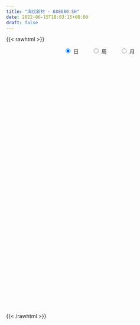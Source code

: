 ```yaml
---
title: "海优新材 - 688680.SH"
date: 2022-06-15T18:03:15+08:00
draft: false
---
```

{{< rawhtml >}}
    <div style="text-align: center">
        <label style="padding: 1rem;"><input style="margin-right: .5rem" type="radio" name="period" value="D" checked onclick="period_change(this)">日</label>
        <label style="padding: 1rem;"><input style="margin-right: .5rem" type="radio" name="period" value="W" onclick="period_change(this)">周</label>
        <label style="padding: 1rem;"><input style="margin-right: .5rem" type="radio" name="period" value="M" onclick="period_change(this)">月</label>
    </div>
    <div id="chart" style="height: 700px;"></div> 
    <script type="text/javascript">
        const D_v = [146606.03,93801.18,49589.32,24696.33,30661.12,35751.32,25901.6,17312.19,17042.92,27038.4,19169.17,13038.13,12503.42,9211.64,12069.56,9742.08,8397.81,12974.48,7505.92,7228.85,8927.47,11647.39,8783.17,15955.24,13546.66,5839.39,8414.28,6834.03,5604.08,8293.15,8268.71,11373.25,15585.35,11502.29,7749.0,7246.37,6883.64,6851.84,3461.35,9724.27,5678.49,8199.85,12930.56,4601.13,6880.06,5696.88,7111.72,6921.81,4906.5,4929.4,4366.84,3542.8,2617.18,2079.39,3841.26,5472.62,10822.19,7767.84,3123.18,7855.66,14561.68,6987.12,18286.14,10503.78,12306.95,5295.67,13316.22,5241.7,11631.45,8452.64,6838.29,5672.92,11122.81,9906.02,8894.01,8435.19,7250.38,8669.47,13958.28,5627.1,5686.87,11843.94,13108.67,12071.07,16577.77,12886.7,7647.66,11309.5,8792.05,6757.22,17342.02,14509.45,14805.64,13807.38,8249.33,11323.07,10727.32,8569.28,11022.48,13981.59,10054.84,9921.31,20583.49,14807.33,11605.89,6769.57,8570.5,16894.26,19717.16,15058.13,8592.33,11198.13,10499.56,10533.44,14109.01,8765.22,8794.51,13875.12,24138.86,19858.38,17186.05,12590.56,13705.38,9564.76,15942.87,19754.03,20429.76,28160.96,23807.14,17639.59,14445.72,16175.58,10367.81,13993.89,27394.13,16122.84,16085.09,12609.55,19129.25,10275.85,27273.49,14982.74,14028.22,22829.68,26264.59,21234.46,20013.05,15811.63,17566.14,15401.37,13957.57,20404.16,21912.31,17088.92,10557.9,12205.43,9564.05,9918.58,10326.37,16815.71,19415.91,12286.68,26230.27,16057.51,14478.18,7373.41,6625.45,7877.2,6050.76,7408.13,10767.62,16809.12,13434.88,10292.5,13049.37,8945.05,10912.67,8481.84,10947.28,13086.76,7502.08,11401.34,20142.66,15406.79,13607.98,12879.85,9140.84,8139.92,7849.88,9112.31,7734.69,6340.68,8448.31,8457.03,9156.26,5835.48,5299.38,6409.96,14584.59,16308.33,15737.57,16479.56,5026.74,7939.19,7024.64,5965.12,12698.38,9958.27,10738.54,10751.8,11010.9,10625.13,19607.07,17325.47,13351.6,5735.19,5271.67,4288.52,9265.53,10695.22,8714.4,5281.02,7559.31,5111.36,5000.63,6571.89,10575.85,9530.08,11135.27,6995.97,9672.36,9308.29,11313.65,14008.56,5180.96,9782.74,6186.5,10459.63,10633.84,7529.25,7130.43,5533.16,10962.24,31092.04,11218.75,13891.5,10001.06,9257.81,8395.87,8613.4,11238.0,12498.88,16130.15,10040.62,14433.11,11392.73,13656.02,12252.15,12713.89,16823.88,13649.14,13420.87,13944.41,15362.71,18340.02,23203.63,15464.87,16046.93,11004.3,13928.19,26150.38,18132.07,16509.33,12256.31,14892.63,15408.98,15659.98,17689.55,13105.52,12684.2,7070.6,9107.95,8634.94,11342.34,9208.63,9662.23,11562.89,8801.95,18857.1,13397.06,8093.33,8223.15,11722.83,10752.11,5636.52,11748.72,9844.24,7585.84,6997.38,9957.83,5668.83,8512.41,10821.13,10423.02,11462.93,8311.64,14433.25,9480.66,9044.82,14923.61,18650.77,13451.02,8476.32,11227.18,11131.11,14322.16,18915.45,12425.06,11886.91,7103.46,8640.44,11086.32,5198.08,6215.83,8250.72,12567.65,9477.44,16972.23,17653.29,17056.28,13344.19,19094.44,19148.09,20652.06,16213.93]
const D_histogram = [0.0,-0.7983589744,-1.2991181825,-2.1655149617,-3.6064022051,-4.9088007166,-5.1323425493,-5.2370025785,-5.2305818572,-5.8902577476,-5.9008937861,-5.3126660481,-4.1540201525,-3.0949978288,-3.0984005714,-3.0176328972,-2.6817157277,-1.5196293684,-0.7133990312,-0.4248446025,0.318335964,0.9187716847,1.6393131014,2.6616603317,2.4420724101,2.2017808601,1.612113645,1.0227926965,0.8311169044,0.9727740908,1.1873559035,0.5415195613,-0.4846296612,-1.140955477,-1.5629385325,-1.580698664,-1.2333522753,-1.0707838274,-0.8839697368,-0.777167504,-0.3331403018,0.2091145498,1.0763189797,1.5281139809,1.95976769,2.2853321493,2.5214883844,2.7811196202,2.9283018238,2.4896447651,1.7247282657,1.1769445415,0.9412601773,0.7607936006,0.7445545549,1.0780169667,1.5641409133,1.9503376357,2.091581996,2.520228973,3.1971645203,3.4515192691,3.9207768144,4.307400898,4.4162267894,4.1169074384,3.6025396451,3.1355099669,2.0115780762,1.9118986003,1.2782707333,1.0097240347,1.3640472423,1.7718308333,2.0441175627,2.0121573423,2.3201059913,2.3333811685,1.7392172231,1.2509924112,0.8148962374,0.8249554853,1.197126238,1.1026613447,0.4992624993,0.0221817716,-0.3724644095,-1.5248112701,-2.3657710031,-2.7291482747,-1.6919511818,-0.1752227652,1.3855434478,1.4957962196,1.8389770683,2.4329683661,3.2451205875,3.7681551619,3.6119297857,3.0024731103,2.9974983109,3.0451034272,5.4762058785,6.953667771,6.77901241,6.1803019293,5.4313803516,3.3541528234,4.3319177601,4.7446739596,4.4472866393,3.9042540855,1.8279407464,-0.1091701994,-0.8042449511,-2.3316139078,-4.0533983777,-5.6501226196,-5.567060325,-5.0322648678,-3.8154441364,-3.5268387492,-4.4174249399,-5.2168812767,-3.6060696094,-1.3284975946,-1.2382681741,-4.6122352707,-5.5296794357,-4.8467254207,-4.2575644939,-2.9825602306,-2.6651300305,-3.5883348891,-4.8247764303,-5.9117869876,-6.9259393104,-7.771231332,-7.6356241383,-6.8436432855,-6.4192274701,-5.2244930713,-3.2390049122,0.5213209936,4.0930008902,7.7455484996,11.4253655734,12.17704121,10.6695157615,10.9679464866,8.3550292791,5.4098987041,4.7975075672,4.2280357103,2.8907293666,2.9672414451,1.8195325478,0.8826886161,0.6988306387,-0.6789622898,-3.4811743907,-5.4367613513,-8.2701211323,-9.0943871915,-9.2406514727,-8.8981289303,-9.0574035686,-8.0171648267,-6.9837685845,-6.7166083134,-6.6807938429,-4.5391857181,-1.7858956472,-0.1481548432,0.7367747197,1.3187681094,2.1240958269,3.0025638448,2.7329207615,4.1287781166,4.4182631031,5.5417336869,6.0181033754,8.8224335141,9.0763068941,7.6829301243,6.0669458202,4.7441663508,2.8697996245,1.9890605664,1.2647558024,0.7852685532,0.9573773263,1.5592365882,0.8930830521,-1.0550649483,-1.4647651053,-0.8783603605,1.9373774879,3.0442771721,2.0789410386,0.2626851106,-1.449210116,-2.350434133,-3.1172463685,-3.6395522388,-3.1515975104,-4.0188785577,-4.2265664328,-3.8056696699,-3.5000416943,-3.4763699996,-5.0439599715,-3.7570278442,-2.302093059,-1.7069660825,-1.9460911897,-1.964893458,-2.59063333,-3.3359975682,-3.8990651126,-4.4549732055,-3.77626088,-3.7802004236,-3.811350119,-3.0400268767,-1.1687158278,0.3667894285,2.3635368426,3.0064218431,1.3255576913,-0.2978174557,-2.2505716974,-4.0450930771,-5.5439720138,-5.3770279092,-5.750257822,-4.692908382,-2.8231983876,-1.444020539,-0.9824800923,-1.0401948837,-1.399465357,-0.4834426706,-0.0754073581,-0.0223029461,-0.4624295225,-0.4957941185,-0.2502693139,-0.7548350302,-0.463309685,-0.8063979725,-1.7839735999,-1.9130838266,-0.7321755821,0.1744679684,1.6347524067,2.3023985537,2.8663095667,3.6832953951,4.5553504082,5.1824627662,5.2150559741,5.7657176354,5.6788360234,6.035293536,5.0927982119,5.0319269657,4.1273286155,3.53218549,2.3723843433,2.062137809,1.4886458066,-0.1638452464,-1.7125724235,-1.678465724,-2.1314397591,-2.3320544995,-1.8717347679,-2.0642666358,-2.0596057749,-2.0053941303,-2.405963131,-2.3509780059,-2.1445542377,-1.2811676559,-1.1051701339,-1.2977988554,-1.912636027,-2.3738855811,-2.7060884797,-3.1718649727,-3.3859446318,-3.8751549894,-3.9471207858,-3.4263467797,-2.3091237927,-1.2989402021,-0.8972377885,-1.0605820789,-1.0527362675,-1.8915923123,-2.1917765146,-1.2018620962,0.0095245756,1.0402923338,2.5625970675,3.0782170429,3.9645816679,4.7668068298,6.3568238142,6.7211668082,6.7697915048,5.9956453949,5.7786907228,6.1823147679,6.9530578543,6.7693566959,5.7314643182,4.3086545049,3.1311864042,2.5443497584,1.816604949,1.1915422609,0.6302573115,0.3060508229,0.4543395483,1.2741523846,1.5334165778,1.1032508681,0.282697323,-0.1670906849,-1.1346388351,-1.7505420686,-2.6413657157]
const D_fast = [0.0,-0.9979487179,-1.8234874717,-3.2312629913,-5.573750786,-8.1033494766,-9.6099769467,-11.0238876205,-12.3251123635,-14.4573526908,-15.9432121758,-16.6831509498,-16.5630100924,-16.2777372259,-17.0557401113,-17.7293806614,-18.0638924238,-17.2817134066,-16.6538328273,-16.4714895491,-15.6487249916,-14.8185963498,-13.6882266578,-12.0004643445,-11.6095341636,-11.2993804986,-11.4860193024,-11.8196420768,-11.8035386428,-11.4186879337,-10.9072671452,-11.417723597,-12.5650302348,-13.5065949198,-14.3193126084,-14.732247406,-14.693239086,-14.7983665951,-14.8325449387,-14.9200345818,-14.5592924551,-13.9647589661,-12.8284747913,-11.9946512949,-11.0730556633,-10.1761581666,-9.3096298353,-8.3547186945,-7.475461035,-7.2917069025,-7.6254413353,-7.8789889242,-7.879358244,-7.8696264206,-7.6997268276,-7.0967601741,-6.2196009992,-5.3458198678,-4.6816800086,-3.6229757883,-2.146749111,-1.0295145449,0.419937204,1.8834115121,3.0962941009,3.8262016095,4.2124687275,4.529316541,3.9082791694,4.2865743435,3.9725141598,3.9563984699,4.6517334881,5.5024747874,6.2857909075,6.7568700226,7.6448451695,8.2414656388,8.0821059992,7.9066292901,7.6742571757,7.8905552949,8.5620076071,8.74320805,8.2646248294,7.7930895446,7.3053272611,5.771777583,4.3393750992,3.293710759,3.9079200564,5.3808427816,7.2879948566,7.7721966834,8.5751217991,9.7773551884,11.4007875567,12.8658609216,13.6126179919,13.753779594,14.4981793724,15.3070603455,19.1072142664,22.3230931016,23.8431908432,24.7895558448,25.3984793549,24.1597900326,26.2205344093,27.8194590987,28.6338934382,29.0669244058,27.4475962533,25.4831927577,24.5870567681,22.4767843345,19.7416502702,16.7323953734,15.4236925868,14.700421827,14.9633815244,14.3702772243,12.3753347986,10.2716581426,10.9809524076,12.9264000237,12.7070624007,8.1800364864,5.8801724625,5.3514451223,4.8762149256,5.4055791313,5.0567268237,3.2364382428,0.7938025941,-1.7711547101,-4.5167918606,-7.3048917151,-9.0781905559,-9.9971205246,-11.1775115767,-11.2889004457,-10.1131635147,-6.2225073605,-1.6275772413,3.961357493,10.4975159601,14.2934518992,15.453305391,18.4937227378,17.96956285,16.3769069511,16.963892706,17.4514297766,16.8368057747,17.6551282145,16.962302454,16.2461306764,16.2369803586,14.6894468577,11.0169411591,7.7021638607,2.8012737966,-0.2965890604,-2.7530162098,-4.6350259,-7.0586514304,-8.0227038953,-8.7352497991,-10.1472416064,-11.7816255967,-10.7748139013,-8.4679977423,-6.8672956491,-5.7981724063,-4.8864869892,-3.550135315,-1.9210263359,-1.5074392287,0.9206126555,2.3146634178,4.8235674233,6.8044629556,11.8144014729,14.3373515764,14.8647073376,14.7654594885,14.6287216069,13.4718047868,13.0883308703,12.6802150568,12.3970449459,12.8084980506,13.8001664596,13.3572836865,11.145369449,10.3694780157,10.7362926703,14.0363748907,15.904343868,15.4587429942,13.7081583438,11.6339605881,10.1451280379,8.5990042103,7.1668102803,6.8668656311,4.9948649443,3.730535461,3.2000148065,2.6306323585,1.7852115533,-1.0433684114,-0.6956932453,0.1837182752,0.3521037311,-0.3735441736,-0.8835698063,-2.1569680108,-3.736331641,-5.2741654637,-6.9438168579,-7.2091697524,-8.1581594019,-9.142146627,-9.1308301039,-7.551698012,-5.9244953985,-3.3368637737,-1.9423733124,-3.2918480415,-4.9896775524,-7.5050747184,-10.3108693674,-13.1957413076,-14.3730541803,-16.1838485486,-16.2997262041,-15.1358158065,-14.1176430927,-13.9017226691,-14.2194861815,-14.9286229939,-14.1334609753,-13.7442775022,-13.6967488267,-14.2524827838,-14.4097959094,-14.2268384333,-14.9201129072,-14.7444149832,-15.2891027638,-16.7126717911,-17.3200529745,-16.3221886256,-15.3719280829,-13.5029555429,-12.2597097575,-10.9792213529,-9.2414116757,-7.2305190606,-5.307791011,-3.9714338096,-1.9793427395,-0.6465153456,1.218765551,1.5494697799,2.7465802751,2.8738140788,3.1617173258,2.5950122649,2.8003001829,2.5989696321,0.9055172675,-1.0713530155,-1.456862747,-2.4426967219,-3.2263250871,-3.2339390475,-3.9425375743,-4.4527781572,-4.8999150451,-5.9019748286,-6.434734205,-6.7644489962,-6.2213543284,-6.3216493399,-6.8387277752,-7.9317239536,-8.986444903,-9.9951699214,-11.2539126576,-12.3144784747,-13.7724775796,-14.8312235725,-15.1670362613,-14.6270942225,-13.9416456824,-13.7642527159,-14.192742526,-14.4480807815,-15.7598349043,-16.6079632353,-15.918514341,-14.7047465252,-13.4139056836,-11.250951683,-9.9657774469,-8.088267405,-6.0943405356,-2.9151175976,-0.8704829015,0.8705896712,1.59535491,2.8230729186,4.7722756557,7.2812832057,8.7899212212,9.1848949231,8.839248736,8.4445772364,8.4938280302,8.2202344581,7.8930573351,7.4893367136,7.2416429307,7.5035165433,8.6418674757,9.2844858133,9.1301328207,8.3802536063,7.8886929271,6.6374850682,5.5839463176,4.0327812416]
const D_slow = [0.0,-0.1995897436,-0.5243692892,-1.0657480296,-1.9673485809,-3.19454876,-4.4776343974,-5.786885042,-7.0945305063,-8.5670949432,-10.0423183897,-11.3704849017,-12.4089899399,-13.1827393971,-13.9573395399,-14.7117477642,-15.3821766961,-15.7620840382,-15.940433796,-16.0466449466,-15.9670609556,-15.7373680345,-15.3275397591,-14.6621246762,-14.0516065737,-13.5011613587,-13.0981329474,-12.8424347733,-12.6346555472,-12.3914620245,-12.0946230486,-11.9592431583,-12.0804005736,-12.3656394428,-12.756374076,-13.151548742,-13.4598868108,-13.7275827676,-13.9485752019,-14.1428670778,-14.2261521533,-14.1738735159,-13.9047937709,-13.5227652757,-13.0328233532,-12.4614903159,-11.8311182198,-11.1358383147,-10.4037628588,-9.7813516675,-9.3501696011,-9.0559334657,-8.8206184214,-8.6304200212,-8.4442813825,-8.1747771408,-7.7837419125,-7.2961575036,-6.7732620046,-6.1432047613,-5.3439136312,-4.481033814,-3.5008396104,-2.4239893859,-1.3199326885,-0.2907058289,0.6099290824,1.3938065741,1.8967010932,2.3746757432,2.6942434265,2.9466744352,3.2876862458,3.7306439541,4.2416733448,4.7447126803,5.3247391782,5.9080844703,6.3428887761,6.6556368789,6.8593609382,7.0655998096,7.3648813691,7.6405467052,7.7653623301,7.770907773,7.6777916706,7.2965888531,6.7051461023,6.0228590336,5.5998712382,5.5560655469,5.9024514088,6.2764004637,6.7361447308,7.3443868223,8.1556669692,9.0977057597,10.0006882061,10.7513064837,11.5006810614,12.2619569182,13.6310083879,15.3694253306,17.0641784331,18.6092539155,19.9670990033,20.8056372092,21.8886166492,23.0747851391,24.1866067989,25.1626703203,25.6196555069,25.592362957,25.3913017193,24.8083982423,23.7950486479,22.382517993,20.9907529118,19.7326866948,18.7788256607,17.8971159734,16.7927597385,15.4885394193,14.5870220169,14.2548976183,13.9453305748,12.7922717571,11.4098518982,10.198170543,9.1337794195,8.3881393619,7.7218568542,6.824773132,5.6185790244,4.1406322775,2.4091474499,0.4663396169,-1.4425664177,-3.1534772391,-4.7582841066,-6.0644073744,-6.8741586025,-6.7438283541,-5.7205781315,-3.7841910066,-0.9278496133,2.1164106892,4.7837896296,7.5257762512,9.614533571,10.967008247,12.1663851388,13.2233940664,13.946076408,14.6878867693,15.1427699063,15.3634420603,15.53814972,15.3684091475,14.4981155498,13.138925212,11.0713949289,8.7977981311,6.4876352629,4.2631030303,1.9987521382,-0.0055390685,-1.7514812146,-3.430633293,-5.1008317537,-6.2356281832,-6.682102095,-6.7191408059,-6.5349471259,-6.2052550986,-5.6742311419,-4.9235901807,-4.2403599903,-3.2081654611,-2.1035996853,-0.7181662636,0.7863595802,2.9919679588,5.2610446823,7.1817772134,8.6985136684,9.8845552561,10.6020051622,11.0992703038,11.4154592544,11.6117763927,11.8511207243,12.2409298714,12.4642006344,12.2004343973,11.834243121,11.6146530309,12.0989974028,12.8600666959,13.3798019555,13.4454732332,13.0831707042,12.4955621709,11.7162505788,10.8063625191,10.0184631415,9.0137435021,7.9571018938,7.0056844764,6.1306740528,5.2615815529,4.00059156,3.061334599,2.4858113342,2.0590698136,1.5725470162,1.0813236517,0.4336653192,-0.4003340729,-1.375100351,-2.4888436524,-3.4329088724,-4.3779589783,-5.330796508,-6.0908032272,-6.3829821842,-6.291284827,-5.7004006164,-4.9487951556,-4.6174057328,-4.6918600967,-5.254503021,-6.2657762903,-7.6517692938,-8.9960262711,-10.4335907266,-11.6068178221,-12.312617419,-12.6736225537,-12.9192425768,-13.1792912977,-13.529157637,-13.6500183046,-13.6688701441,-13.6744458807,-13.7900532613,-13.9140017909,-13.9765691194,-14.1652778769,-14.2811052982,-14.4827047913,-14.9286981913,-15.4069691479,-15.5900130434,-15.5463960513,-15.1377079497,-14.5621083112,-13.8455309196,-12.9247070708,-11.7858694687,-10.4902537772,-9.1864897837,-7.7450603748,-6.325351369,-4.816527985,-3.543328432,-2.2853466906,-1.2535145367,-0.3704681642,0.2226279216,0.7381623739,1.1103238255,1.0693625139,0.641219408,0.221602977,-0.3112569627,-0.8942705876,-1.3622042796,-1.8782709385,-2.3931723823,-2.8945209148,-3.4960116976,-4.0837561991,-4.6198947585,-4.9401866725,-5.2164792059,-5.5409289198,-6.0190879265,-6.6125593218,-7.2890814418,-8.0820476849,-8.9285338429,-9.8973225902,-10.8841027867,-11.7406894816,-12.3179704298,-12.6427054803,-12.8670149274,-13.1321604471,-13.395344514,-13.8682425921,-14.4161867207,-14.7166522448,-14.7142711009,-14.4541980174,-13.8135487505,-13.0439944898,-12.0528490728,-10.8611473654,-9.2719414118,-7.5916497098,-5.8992018336,-4.4002904849,-2.9556178042,-1.4100391122,0.3282253514,2.0205645254,3.4534306049,4.5305942311,5.3133908322,5.9494782718,6.403629509,6.7015150743,6.8590794021,6.9355921078,7.0491769949,7.3677150911,7.7510692355,8.0268819526,8.0975562833,8.0557836121,7.7721239033,7.3344883862,6.6741469572]
const D_data = [['2021-01-22', 222.0, 218.0, 214.0, 236.0],['2021-01-25', 227.99, 205.49, 191.2, 231.98],['2021-01-26', 203.0, 204.8, 185.5, 214.77],['2021-01-27', 203.5, 195.0, 193.45, 206.36],['2021-01-28', 190.0, 179.0, 173.0, 195.0],['2021-01-29', 184.0, 169.5, 162.58, 187.9],['2021-02-01', 169.99, 174.3, 167.0, 179.8],['2021-02-02', 179.0, 170.0, 170.0, 182.05],['2021-02-03', 169.67, 166.0, 163.0, 176.0],['2021-02-04', 162.01, 150.29, 148.12, 164.43],['2021-02-05', 150.96, 150.54, 147.41, 159.78],['2021-02-08', 147.5, 153.58, 140.0, 155.49],['2021-02-09', 154.0, 159.97, 153.13, 161.5],['2021-02-10', 160.12, 160.0, 154.03, 165.0],['2021-02-18', 162.0, 145.12, 145.12, 162.5],['2021-02-19', 144.08, 141.88, 137.11, 146.8],['2021-02-22', 141.0, 141.77, 140.61, 148.55],['2021-02-23', 142.11, 152.28, 138.0, 154.66],['2021-02-24', 152.0, 150.0, 144.0, 152.76],['2021-02-25', 150.0, 143.74, 141.63, 154.32],['2021-02-26', 141.82, 149.91, 138.04, 153.0],['2021-03-01', 151.0, 150.0, 149.58, 157.86],['2021-03-02', 148.11, 153.9, 145.0, 155.0],['2021-03-03', 155.26, 162.0, 151.5, 168.0],['2021-03-04', 161.78, 148.61, 147.01, 163.69],['2021-03-05', 140.03, 147.0, 140.03, 149.0],['2021-03-08', 147.52, 140.0, 138.21, 147.98],['2021-03-09', 140.02, 136.01, 136.0, 142.8],['2021-03-10', 137.0, 137.8, 136.81, 141.75],['2021-03-11', 138.0, 140.78, 134.61, 141.8],['2021-03-12', 141.0, 141.78, 138.2, 144.6],['2021-03-15', 141.78, 128.8, 124.17, 142.86],['2021-03-16', 128.48, 117.8, 117.0, 129.78],['2021-03-17', 117.8, 115.47, 112.22, 117.8],['2021-03-18', 116.0, 112.6, 111.61, 116.0],['2021-03-19', 111.0, 113.36, 110.55, 113.98],['2021-03-22', 113.13, 115.8, 112.3, 115.98],['2021-03-23', 116.09, 112.0, 110.57, 117.49],['2021-03-24', 109.21, 110.49, 109.0, 112.5],['2021-03-25', 109.52, 107.61, 104.07, 109.55],['2021-03-26', 108.01, 110.86, 107.64, 111.83],['2021-03-29', 112.6, 112.69, 111.01, 115.4],['2021-03-30', 113.07, 119.1, 109.44, 122.47],['2021-03-31', 118.0, 116.56, 115.11, 118.91],['2021-04-01', 117.01, 118.21, 113.33, 119.0],['2021-04-02', 118.16, 118.82, 117.21, 120.29],['2021-04-06', 117.8, 119.42, 117.22, 122.3],['2021-04-07', 118.03, 121.55, 116.82, 122.93],['2021-04-08', 121.51, 122.0, 119.8, 124.49],['2021-04-09', 122.06, 114.6, 114.25, 123.68],['2021-04-12', 114.0, 107.57, 106.74, 114.99],['2021-04-13', 107.0, 106.58, 105.67, 110.98],['2021-04-14', 106.33, 107.94, 106.33, 109.59],['2021-04-15', 107.62, 106.94, 105.4, 107.62],['2021-04-16', 106.47, 107.85, 103.35, 107.98],['2021-04-19', 107.86, 112.64, 107.13, 113.2],['2021-04-20', 112.65, 116.7, 112.03, 119.48],['2021-04-21', 115.99, 118.15, 115.2, 123.33],['2021-04-22', 118.14, 117.13, 115.7, 119.49],['2021-04-23', 116.22, 123.21, 116.22, 124.49],['2021-04-26', 122.21, 130.8, 122.13, 134.8],['2021-04-27', 130.58, 130.0, 127.8, 132.59],['2021-04-28', 134.0, 137.05, 130.2, 142.8],['2021-04-29', 136.78, 141.22, 135.94, 142.5],['2021-04-30', 141.01, 142.32, 140.25, 146.97],['2021-05-06', 140.67, 140.0, 137.28, 142.7],['2021-05-07', 139.01, 138.22, 132.11, 147.49],['2021-05-10', 137.66, 139.0, 137.52, 145.0],['2021-05-11', 139.0, 128.75, 127.0, 139.7],['2021-05-12', 128.15, 140.15, 128.0, 142.0],['2021-05-13', 137.26, 133.11, 131.33, 137.35],['2021-05-14', 133.15, 136.56, 129.5, 137.27],['2021-05-17', 135.03, 146.0, 135.03, 148.44],['2021-05-18', 143.24, 150.5, 143.24, 152.3],['2021-05-19', 150.54, 152.75, 148.0, 152.78],['2021-05-20', 151.85, 151.86, 148.89, 157.33],['2021-05-21', 153.88, 159.33, 151.86, 159.68],['2021-05-24', 157.8, 159.18, 152.0, 162.77],['2021-05-25', 158.0, 152.5, 150.5, 160.93],['2021-05-26', 152.0, 153.02, 149.52, 154.58],['2021-05-27', 152.68, 152.96, 151.17, 154.99],['2021-05-28', 152.96, 159.05, 152.95, 166.51],['2021-05-31', 159.07, 166.47, 157.16, 167.55],['2021-06-01', 166.59, 163.37, 157.16, 166.63],['2021-06-02', 163.37, 156.84, 151.53, 163.37],['2021-06-03', 156.0, 156.81, 150.58, 162.0],['2021-06-04', 156.0, 156.44, 152.13, 159.02],['2021-06-07', 156.44, 143.05, 142.08, 156.44],['2021-06-08', 142.6, 140.98, 137.0, 145.88],['2021-06-09', 138.91, 142.56, 137.18, 142.94],['2021-06-10', 143.19, 161.0, 143.03, 165.8],['2021-06-11', 166.46, 173.99, 160.96, 176.0],['2021-06-15', 175.0, 184.2, 173.0, 188.3],['2021-06-16', 183.0, 172.58, 171.28, 184.0],['2021-06-17', 177.57, 179.0, 176.26, 184.86],['2021-06-18', 181.0, 187.41, 178.0, 190.65],['2021-06-21', 187.22, 197.35, 187.0, 198.99],['2021-06-22', 197.98, 201.4, 193.6, 201.97],['2021-06-23', 198.33, 198.21, 195.16, 209.06],['2021-06-24', 200.0, 194.59, 191.01, 212.66],['2021-06-25', 198.49, 204.5, 190.05, 205.65],['2021-06-28', 204.0, 209.4, 200.0, 217.66],['2021-06-29', 211.41, 251.28, 211.41, 251.28],['2021-06-30', 255.0, 257.0, 246.01, 261.64],['2021-07-01', 261.8, 247.66, 243.2, 263.69],['2021-07-02', 247.09, 248.0, 238.68, 252.65],['2021-07-05', 245.81, 249.88, 240.53, 255.88],['2021-07-06', 251.6, 232.0, 213.51, 251.96],['2021-07-07', 230.8, 273.45, 229.71, 278.4],['2021-07-08', 283.0, 277.0, 272.7, 294.98],['2021-07-09', 283.11, 275.48, 271.02, 286.1],['2021-07-12', 277.04, 277.0, 273.05, 284.99],['2021-07-13', 276.5, 256.6, 253.4, 277.38],['2021-07-14', 255.8, 251.8, 241.8, 261.26],['2021-07-15', 246.8, 263.5, 237.0, 273.15],['2021-07-16', 269.11, 249.36, 248.0, 269.11],['2021-07-19', 248.5, 239.01, 238.0, 258.8],['2021-07-20', 238.6, 230.97, 222.66, 246.19],['2021-07-21', 233.5, 246.51, 231.15, 248.6],['2021-07-22', 244.74, 252.5, 235.3, 252.5],['2021-07-23', 255.0, 265.0, 254.0, 275.0],['2021-07-26', 264.0, 257.12, 248.06, 277.66],['2021-07-27', 257.0, 239.99, 238.68, 269.1],['2021-07-28', 234.7, 234.98, 220.5, 245.0],['2021-07-29', 243.06, 266.0, 233.51, 270.0],['2021-07-30', 264.0, 284.99, 259.99, 297.21],['2021-08-02', 285.97, 264.98, 258.0, 289.37],['2021-08-03', 264.98, 212.2, 211.98, 266.0],['2021-08-04', 208.0, 229.0, 208.0, 231.48],['2021-08-05', 229.5, 245.8, 224.21, 246.72],['2021-08-06', 244.5, 245.8, 235.03, 260.99],['2021-08-09', 253.0, 257.8, 223.86, 265.0],['2021-08-10', 255.51, 249.0, 241.3, 264.04],['2021-08-11', 240.0, 230.33, 226.2, 249.0],['2021-08-12', 231.97, 218.05, 208.1, 232.06],['2021-08-13', 215.13, 210.0, 206.17, 220.5],['2021-08-16', 207.35, 200.52, 194.01, 210.5],['2021-08-17', 199.07, 191.89, 191.58, 202.84],['2021-08-18', 192.2, 196.0, 188.85, 200.79],['2021-08-19', 198.41, 200.6, 192.68, 202.88],['2021-08-20', 166.0, 193.4, 166.0, 199.99],['2021-08-23', 193.0, 202.0, 190.0, 207.13],['2021-08-24', 200.0, 216.22, 199.5, 220.08],['2021-08-25', 216.69, 252.0, 212.0, 259.46],['2021-08-26', 260.0, 270.5, 260.0, 281.99],['2021-08-27', 270.0, 295.2, 267.0, 318.0],['2021-08-30', 300.19, 322.81, 300.19, 344.0],['2021-08-31', 326.0, 307.7, 303.68, 330.0],['2021-09-01', 313.0, 287.0, 285.15, 313.1],['2021-09-02', 289.86, 315.93, 285.72, 317.6],['2021-09-03', 312.0, 282.14, 276.12, 315.98],['2021-09-06', 285.32, 269.89, 253.56, 285.32],['2021-09-07', 274.18, 295.23, 264.12, 305.75],['2021-09-08', 303.17, 298.0, 273.0, 303.17],['2021-09-09', 301.99, 288.0, 275.8, 307.0],['2021-09-10', 281.0, 306.7, 278.0, 306.98],['2021-09-13', 306.77, 292.5, 287.0, 310.22],['2021-09-14', 293.51, 292.75, 277.0, 301.0],['2021-09-15', 286.29, 301.99, 281.5, 307.42],['2021-09-16', 306.8, 285.0, 284.28, 333.4],['2021-09-17', 297.01, 256.26, 256.26, 297.01],['2021-09-22', 248.0, 252.35, 243.41, 257.01],['2021-09-23', 250.56, 224.57, 220.0, 255.0],['2021-09-24', 225.5, 234.27, 222.21, 241.96],['2021-09-27', 235.0, 233.86, 220.0, 245.5],['2021-09-28', 233.86, 234.0, 230.48, 241.87],['2021-09-29', 231.96, 221.44, 220.01, 237.0],['2021-09-30', 222.02, 232.15, 211.01, 236.0],['2021-10-08', 235.29, 231.54, 223.55, 238.89],['2021-10-11', 231.54, 219.59, 218.5, 234.01],['2021-10-12', 219.5, 211.52, 210.0, 227.0],['2021-10-13', 218.0, 238.51, 207.51, 239.48],['2021-10-14', 236.58, 256.0, 231.1, 262.0],['2021-10-15', 254.0, 252.2, 244.93, 259.81],['2021-10-18', 250.0, 248.9, 241.1, 261.0],['2021-10-19', 250.0, 249.0, 240.0, 252.5],['2021-10-20', 249.0, 256.1, 244.22, 265.98],['2021-10-21', 257.9, 262.89, 250.81, 264.0],['2021-10-22', 260.89, 251.8, 243.0, 260.89],['2021-10-25', 250.29, 277.96, 246.5, 280.0],['2021-10-26', 277.96, 271.72, 265.0, 278.5],['2021-10-27', 265.0, 289.81, 265.0, 297.0],['2021-10-28', 284.0, 290.69, 282.6, 320.46],['2021-10-29', 297.11, 335.01, 287.01, 337.21],['2021-11-01', 334.82, 319.12, 309.0, 334.82],['2021-11-02', 313.0, 303.0, 295.0, 324.25],['2021-11-03', 304.61, 298.7, 292.0, 316.61],['2021-11-04', 298.7, 300.07, 298.0, 318.88],['2021-11-05', 302.0, 289.0, 285.31, 302.0],['2021-11-08', 289.0, 297.48, 282.8, 302.0],['2021-11-09', 301.1, 298.0, 295.5, 313.99],['2021-11-10', 295.38, 300.27, 286.0, 303.2],['2021-11-11', 306.0, 309.98, 302.14, 320.0],['2021-11-12', 309.44, 320.2, 308.0, 324.13],['2021-11-15', 318.93, 306.88, 293.51, 318.93],['2021-11-16', 300.93, 285.41, 285.16, 305.0],['2021-11-17', 281.0, 299.0, 281.0, 304.47],['2021-11-18', 300.5, 312.7, 291.0, 314.0],['2021-11-19', 308.11, 352.0, 306.12, 362.21],['2021-11-22', 352.0, 345.01, 338.27, 359.13],['2021-11-23', 345.01, 323.35, 318.05, 348.88],['2021-11-24', 325.0, 307.99, 294.1, 327.11],['2021-11-25', 306.0, 301.14, 300.02, 308.6],['2021-11-26', 301.2, 304.51, 300.0, 314.43],['2021-11-29', 299.2, 301.2, 298.88, 312.0],['2021-11-30', 299.5, 299.66, 295.0, 307.44],['2021-12-01', 301.4, 310.99, 299.04, 322.05],['2021-12-02', 310.0, 291.45, 290.0, 310.01],['2021-12-03', 292.12, 294.7, 285.06, 299.9],['2021-12-06', 295.94, 301.0, 283.88, 302.68],['2021-12-07', 300.0, 299.53, 279.06, 302.5],['2021-12-08', 296.0, 294.9, 293.0, 315.0],['2021-12-09', 298.0, 268.0, 263.5, 298.0],['2021-12-10', 261.1, 299.99, 261.1, 303.99],['2021-12-13', 295.26, 307.5, 292.0, 309.98],['2021-12-14', 307.5, 301.0, 299.11, 311.95],['2021-12-15', 305.81, 290.3, 290.01, 309.88],['2021-12-16', 300.84, 290.98, 283.0, 300.84],['2021-12-17', 290.45, 279.9, 275.01, 295.0],['2021-12-20', 273.0, 272.3, 263.38, 282.08],['2021-12-21', 274.0, 268.0, 260.19, 275.02],['2021-12-22', 268.0, 261.42, 258.3, 270.76],['2021-12-23', 257.55, 273.5, 253.08, 282.9],['2021-12-24', 271.76, 263.18, 258.0, 273.21],['2021-12-27', 262.48, 259.0, 253.0, 264.71],['2021-12-28', 254.01, 267.5, 254.01, 267.53],['2021-12-29', 268.5, 285.88, 264.79, 289.5],['2021-12-30', 278.3, 289.69, 278.3, 298.6],['2021-12-31', 294.0, 305.3, 294.0, 322.0],['2022-01-04', 297.95, 296.89, 286.1, 310.08],['2022-01-05', 296.89, 266.0, 266.0, 297.7],['2022-01-06', 259.49, 257.5, 252.89, 269.75],['2022-01-07', 253.99, 241.93, 237.88, 256.9],['2022-01-10', 235.0, 230.39, 223.16, 239.8],['2022-01-11', 230.0, 220.31, 218.88, 233.88],['2022-01-12', 221.86, 232.0, 220.25, 237.74],['2022-01-13', 232.0, 218.81, 216.34, 233.0],['2022-01-14', 216.13, 232.83, 216.0, 237.99],['2022-01-17', 234.0, 246.23, 224.01, 256.48],['2022-01-18', 248.93, 245.4, 241.5, 254.98],['2022-01-19', 241.25, 236.09, 227.55, 246.89],['2022-01-20', 239.31, 228.0, 224.0, 239.31],['2022-01-21', 228.0, 220.2, 219.01, 237.0],['2022-01-24', 213.02, 235.0, 207.0, 241.88],['2022-01-25', 232.0, 230.05, 230.0, 240.2],['2022-01-26', 231.34, 224.86, 223.28, 237.5],['2022-01-27', 220.01, 215.47, 212.02, 227.5],['2022-01-28', 213.86, 216.92, 213.8, 224.41],['2022-02-07', 221.3, 218.7, 216.76, 234.36],['2022-02-08', 214.86, 206.18, 198.44, 218.33],['2022-02-09', 206.8, 213.06, 197.21, 214.89],['2022-02-10', 210.93, 202.4, 197.0, 212.7],['2022-02-11', 197.3, 187.72, 187.01, 202.1],['2022-02-14', 180.25, 191.7, 180.0, 195.33],['2022-02-15', 185.0, 207.7, 185.0, 208.77],['2022-02-16', 209.99, 207.48, 204.94, 214.0],['2022-02-17', 207.5, 219.38, 205.68, 224.0],['2022-02-18', 215.66, 214.68, 212.0, 218.75],['2022-02-21', 215.5, 216.77, 213.42, 224.87],['2022-02-22', 215.27, 224.41, 210.91, 227.44],['2022-02-23', 224.41, 231.23, 224.41, 235.39],['2022-02-24', 226.0, 234.55, 225.99, 242.0],['2022-02-25', 238.73, 231.66, 229.0, 241.7],['2022-02-28', 235.06, 242.94, 233.21, 243.78],['2022-03-01', 250.0, 239.8, 238.6, 260.0],['2022-03-02', 244.0, 250.0, 229.0, 257.88],['2022-03-03', 249.74, 236.0, 236.0, 250.0],['2022-03-04', 232.87, 247.98, 232.86, 254.8],['2022-03-07', 245.82, 238.21, 235.38, 251.08],['2022-03-08', 238.11, 240.98, 236.5, 248.49],['2022-03-09', 242.93, 231.5, 216.0, 247.99],['2022-03-10', 240.49, 240.01, 235.17, 248.88],['2022-03-11', 237.57, 235.87, 225.0, 239.0],['2022-03-14', 233.8, 216.99, 216.5, 233.8],['2022-03-15', 213.49, 208.97, 207.0, 219.0],['2022-03-16', 214.0, 223.4, 203.02, 224.9],['2022-03-17', 228.0, 214.62, 213.11, 228.0],['2022-03-18', 210.3, 214.13, 202.0, 216.08],['2022-03-21', 210.0, 221.27, 207.99, 223.5],['2022-03-22', 216.6, 212.0, 210.2, 224.98],['2022-03-23', 215.56, 212.0, 207.03, 217.92],['2022-03-24', 213.48, 210.77, 202.6, 213.5],['2022-03-25', 210.0, 201.9, 200.0, 211.71],['2022-03-28', 200.0, 204.22, 194.0, 206.32],['2022-03-29', 204.22, 204.4, 198.02, 209.05],['2022-03-30', 204.39, 213.48, 201.05, 216.0],['2022-03-31', 213.48, 206.0, 197.5, 213.92],['2022-04-01', 200.61, 199.6, 198.0, 207.0],['2022-04-06', 198.05, 190.0, 183.01, 199.0],['2022-04-07', 184.35, 186.38, 180.6, 189.16],['2022-04-08', 184.55, 182.81, 180.0, 190.15],['2022-04-11', 184.0, 175.51, 171.09, 184.0],['2022-04-12', 175.51, 172.97, 167.2, 178.49],['2022-04-13', 170.11, 163.35, 162.01, 172.18],['2022-04-14', 164.57, 162.43, 162.02, 168.18],['2022-04-15', 162.01, 166.5, 158.0, 172.01],['2022-04-18', 163.88, 174.4, 161.17, 176.56],['2022-04-19', 174.38, 175.6, 174.23, 183.23],['2022-04-20', 175.5, 169.1, 164.6, 175.5],['2022-04-21', 168.0, 160.02, 155.01, 169.78],['2022-04-22', 158.23, 159.0, 155.3, 162.2],['2022-04-25', 157.2, 143.0, 140.3, 157.2],['2022-04-26', 135.85, 143.0, 135.85, 145.63],['2022-04-27', 136.0, 157.6, 135.0, 159.5],['2022-04-28', 155.65, 163.77, 152.0, 164.83],['2022-04-29', 163.0, 165.93, 158.38, 167.5],['2022-05-05', 165.95, 178.45, 165.8, 187.98],['2022-05-06', 166.0, 171.71, 163.54, 179.0],['2022-05-09', 171.6, 181.2, 167.52, 186.98],['2022-05-10', 176.71, 186.6, 176.55, 196.74],['2022-05-11', 186.79, 206.0, 186.6, 213.45],['2022-05-12', 208.24, 199.99, 190.69, 208.24],['2022-05-13', 196.0, 201.61, 194.0, 203.5],['2022-05-16', 201.65, 193.72, 192.0, 207.79],['2022-05-17', 196.66, 202.22, 193.33, 207.2],['2022-05-18', 199.76, 215.0, 199.0, 219.48],['2022-05-19', 211.02, 227.99, 209.0, 231.7],['2022-05-20', 223.5, 223.3, 219.0, 229.0],['2022-05-23', 220.0, 214.69, 211.12, 224.5],['2022-05-24', 212.99, 207.79, 207.79, 215.9],['2022-05-25', 207.63, 207.5, 201.82, 212.21],['2022-05-26', 205.0, 213.2, 203.35, 215.0],['2022-05-27', 213.2, 210.5, 207.35, 215.9],['2022-05-30', 213.0, 210.26, 207.1, 215.1],['2022-05-31', 212.0, 209.54, 209.09, 218.5],['2022-06-01', 208.0, 211.47, 202.37, 212.58],['2022-06-02', 208.5, 218.22, 208.5, 219.4],['2022-06-06', 217.99, 230.99, 217.99, 235.85],['2022-06-07', 233.0, 229.1, 227.0, 241.79],['2022-06-08', 227.75, 222.18, 215.0, 229.13],['2022-06-09', 220.91, 215.6, 212.17, 224.4],['2022-06-10', 215.68, 218.0, 210.02, 222.6],['2022-06-13', 215.06, 208.27, 205.0, 216.48],['2022-06-14', 207.0, 208.3, 194.31, 214.8],['2022-06-15', 206.7, 200.0, 194.0, 210.68]]
const W_v = [146606.03,234499.27,106464.28,34753.19,21811.64,45034.53,55771.85,37414.25,53456.26,32599.59,38308.48,23869.43,16447.47,35041.49,62645.67,18611.89,37837.0,45608.41,45785.66,62291.87,58710.24,48185.42,54355.51,63687.59,68832.38,55105.36,83852.92,71557.6,104483.17,84054.25,85373.23,99339.69,82749.76,82168.72,66040.62,54574.46,36354.24,6050.76,58712.25,52336.21,67539.63,51618.47,40093.02,41285.67,61491.39,46384.95,69320.37,37912.51,37361.31,42813.72,37290.27,45618.39,41788.92,75461.16,56876.3,61774.63,70552.19,88418.16,85724.27,75907.45,50603.21,50578.04,40347.49,48083.33,40054.12,49531.13,23913.91,64546.54,68020.96,43915.21,36511.64,84120.43,56014.08]
const W_histogram = [0.0,-3.0951566952,-6.0758161379,-7.0009138079,-8.3332647026,-8.1632048884,-7.7399376119,-7.3099310935,-8.36215119,-8.6150302169,-7.6664732507,-6.7744301052,-6.1105894964,-4.1996456216,-1.3583283346,0.4390703634,1.6426528737,3.9662707066,5.3900600102,6.0142366427,7.377367614,8.8518218065,10.5327936459,13.916505558,17.1360046849,16.6241237537,16.4274556353,16.6788318123,13.3831121429,8.2227476473,3.3707325728,6.5146644042,7.1605456432,8.5913391852,5.6331898046,1.8819804632,-0.9058913393,-2.8453876068,-2.7875800022,-2.8185779362,2.4386064826,2.4826542607,4.1786032825,6.8497942672,4.9165051445,2.5920071674,1.1019000995,-1.4093167977,-4.2106257691,-3.2822813805,-6.7895722411,-9.414315937,-11.552121989,-12.6496328542,-14.6628962911,-13.5271773961,-11.0833427539,-7.9645748321,-6.3824460794,-6.4464080087,-6.9171560467,-6.9687173473,-7.6636724256,-8.6773640273,-9.2556830319,-8.5888180267,-7.2302686326,-3.9536409719,-0.1614971218,1.5542687014,3.1846536926,4.1620854363,3.5348558499]
const W_fast = [0.0,-3.8689458689,-8.3685593461,-11.0438854681,-14.4595525385,-16.3302939464,-17.8420110729,-19.2394873279,-22.3822452219,-24.788881803,-25.7569431495,-26.5585075303,-27.4223142955,-26.5612818262,-24.0595466229,-22.1523803339,-20.5381346052,-17.2229490957,-14.4516447895,-12.3239089964,-9.1164361215,-5.4290264774,-1.1148562266,5.747982075,13.2514823732,16.8956323803,20.8058281708,25.2269123009,25.2769706673,22.1722930834,18.1629611521,22.9355590846,25.3715767344,28.9502050727,27.4003531432,24.1196389177,21.1052942803,18.4544511111,17.8153637152,17.0797212971,22.9465573365,23.6112686798,26.3518685223,30.7355080737,30.0313452372,28.354849052,27.1402170089,24.2766709123,20.4227054986,20.530479542,15.3257956212,10.347472941,5.3216363917,1.0617173131,-4.6172701966,-6.8633456507,-7.190346697,-6.0627224832,-6.0762052503,-7.7517691818,-9.9518062315,-11.745546869,-14.3564200536,-17.5394526621,-20.4316924247,-21.9120319262,-22.3610496903,-20.0728322726,-16.3210627028,-14.2167297043,-11.79018129,-9.7722281872,-9.5157438111]
const W_slow = [0.0,-0.7737891738,-2.2927432083,-4.0429716602,-6.1262878359,-8.167089058,-10.102073461,-11.9295562344,-14.0200940319,-16.1738515861,-18.0904698988,-19.7840774251,-21.3117247992,-22.3616362046,-22.7012182882,-22.5914506974,-22.1807874789,-21.1892198023,-19.8417047997,-18.3381456391,-16.4938037356,-14.2808482839,-11.6476498725,-8.168523483,-3.8845223117,0.2715086267,4.3783725355,8.5480804886,11.8938585243,13.9495454361,14.7922285793,16.4208946804,18.2110310912,20.3588658875,21.7671633386,22.2376584544,22.0111856196,21.2998387179,20.6029437174,19.8982992333,20.507950854,21.1286144191,22.1732652398,23.8857138066,25.1148400927,25.7628418845,26.0383169094,25.68598771,24.6333312677,23.8127609226,22.1153678623,19.761788878,16.8737583808,13.7113501672,10.0456260945,6.6638317454,3.892996057,1.9018523489,0.3062408291,-1.3053611731,-3.0346501848,-4.7768295216,-6.692747628,-8.8620886348,-11.1760093928,-13.3232138995,-15.1307810577,-16.1191913006,-16.1595655811,-15.7709984057,-14.9748349826,-13.9343136235,-13.050599661]
const W_data = [['2021-01-22', 222.0, 218.0, 214.0, 236.0],['2021-01-29', 227.99, 169.5, 162.58, 231.98],['2021-02-05', 169.99, 150.54, 147.41, 182.05],['2021-02-10', 147.5, 160.0, 140.0, 165.0],['2021-02-19', 162.0, 141.88, 137.11, 162.5],['2021-02-26', 141.0, 149.91, 138.0, 154.66],['2021-03-05', 151.0, 147.0, 140.03, 168.0],['2021-03-12', 147.52, 141.78, 134.61, 147.98],['2021-03-19', 141.78, 113.36, 110.55, 142.86],['2021-03-26', 113.13, 110.86, 104.07, 117.49],['2021-04-02', 112.6, 118.82, 109.44, 122.47],['2021-04-09', 117.8, 114.6, 114.25, 124.49],['2021-04-16', 114.0, 107.85, 103.35, 114.99],['2021-04-23', 107.86, 123.21, 107.13, 124.49],['2021-04-30', 122.21, 142.32, 122.13, 146.97],['2021-05-07', 140.67, 138.22, 132.11, 147.49],['2021-05-14', 137.66, 136.56, 127.0, 145.0],['2021-05-21', 135.03, 159.33, 135.03, 159.68],['2021-05-28', 157.8, 159.05, 149.52, 166.51],['2021-06-04', 159.07, 156.44, 150.58, 167.55],['2021-06-11', 156.44, 173.99, 137.0, 176.0],['2021-06-18', 175.0, 187.41, 171.28, 190.65],['2021-06-25', 187.22, 204.5, 187.0, 212.66],['2021-07-02', 204.0, 248.0, 200.0, 263.69],['2021-07-09', 245.81, 275.48, 213.51, 294.98],['2021-07-16', 277.04, 249.36, 237.0, 284.99],['2021-07-23', 248.5, 265.0, 222.66, 275.0],['2021-07-30', 264.0, 284.99, 220.5, 297.21],['2021-08-06', 285.97, 245.8, 208.0, 289.37],['2021-08-13', 253.0, 210.0, 206.17, 265.0],['2021-08-20', 207.35, 193.4, 166.0, 210.5],['2021-08-27', 193.0, 295.2, 190.0, 318.0],['2021-09-03', 300.19, 282.14, 276.12, 344.0],['2021-09-10', 285.32, 306.7, 253.56, 307.0],['2021-09-17', 306.77, 256.26, 256.26, 333.4],['2021-09-24', 248.0, 234.27, 220.0, 257.01],['2021-09-30', 235.0, 232.15, 211.01, 245.5],['2021-10-08', 235.29, 231.54, 223.55, 238.89],['2021-10-15', 231.54, 252.2, 207.51, 262.0],['2021-10-22', 250.0, 251.8, 240.0, 265.98],['2021-10-29', 250.29, 335.01, 246.5, 337.21],['2021-11-05', 334.82, 289.0, 285.31, 334.82],['2021-11-12', 289.0, 320.2, 282.8, 324.13],['2021-11-19', 318.93, 352.0, 281.0, 362.21],['2021-11-26', 352.0, 304.51, 294.1, 359.13],['2021-12-03', 299.2, 294.7, 285.06, 322.05],['2021-12-10', 295.94, 299.99, 261.1, 315.0],['2021-12-17', 295.26, 279.9, 275.01, 311.95],['2021-12-24', 273.0, 263.18, 253.08, 282.9],['2021-12-31', 262.48, 305.3, 253.0, 322.0],['2022-01-07', 297.95, 241.93, 237.88, 310.08],['2022-01-14', 235.0, 232.83, 216.0, 239.8],['2022-01-21', 234.0, 220.2, 219.01, 256.48],['2022-01-28', 213.02, 216.92, 207.0, 241.88],['2022-02-11', 221.3, 187.72, 187.01, 234.36],['2022-02-18', 180.25, 214.68, 180.0, 224.0],['2022-02-25', 215.5, 231.66, 210.91, 242.0],['2022-03-04', 235.06, 247.98, 229.0, 260.0],['2022-03-11', 245.82, 235.87, 216.0, 251.08],['2022-03-18', 233.8, 214.13, 202.0, 233.8],['2022-03-25', 210.0, 201.9, 200.0, 224.98],['2022-04-01', 200.0, 199.6, 194.0, 216.0],['2022-04-08', 198.05, 182.81, 180.0, 199.0],['2022-04-15', 184.0, 166.5, 158.0, 184.0],['2022-04-22', 163.88, 159.0, 155.01, 183.23],['2022-04-29', 157.2, 165.93, 135.0, 167.5],['2022-05-06', 165.95, 171.71, 163.54, 187.98],['2022-05-13', 171.6, 201.61, 167.52, 213.45],['2022-05-20', 201.65, 223.3, 192.0, 231.7],['2022-05-27', 220.0, 210.5, 201.82, 224.5],['2022-06-02', 213.0, 218.22, 202.37, 219.4],['2022-06-10', 217.99, 218.0, 210.02, 241.79],['2022-06-17', 215.06, 200.0, 194.0, 216.48]]
const M_v = [381105.3,208063.64,204973.49,150581.0,160951.63,255746.5,297723.72,409075.02,286063.1199999999,184638.85,207478.31,220803.1,200158.74,204565.83,327066.4700000001,186818.02,214863.17,162179.6]
const M_histogram = [0.0,-1.2501880342,-4.0937144082,-4.0052595227,-2.1773501792,4.8861726373,10.8587017391,15.4726208291,12.6871313422,16.7666487344,16.0767104981,15.0127815407,7.7358614406,4.2293361819,-0.7577604133,-6.6094407929,-7.3409444231,-8.2000511667]
const M_fast = [0.0,-1.5627350427,-5.4296900187,-6.342550014,-5.0589782152,3.2260877606,11.9132922971,20.3953665944,20.7816599431,29.0528395189,32.3820789071,35.0713453349,29.7283905949,27.2791993817,22.1026626832,14.5986221053,12.0318823694,9.1227628341]
const M_slow = [0.0,-0.3125470085,-1.3359756106,-2.3372904913,-2.8816280361,-1.6600848767,1.054590558,4.9227457653,8.0945286009,12.2861907845,16.305368409,20.0585637942,21.9925291543,23.0498631998,22.8604230965,21.2080628982,19.3728267925,17.3228140008]
const M_data = [['2021-01-29', 222.0, 169.5, 162.58, 236.0],['2021-02-26', 169.99, 149.91, 137.11, 182.05],['2021-03-31', 151.0, 116.56, 104.07, 168.0],['2021-04-30', 117.01, 142.32, 103.35, 146.97],['2021-05-31', 140.67, 166.47, 127.0, 167.55],['2021-06-30', 166.59, 257.0, 137.0, 261.64],['2021-07-30', 261.8, 284.99, 213.51, 297.21],['2021-08-31', 285.97, 307.7, 166.0, 344.0],['2021-09-30', 313.0, 232.15, 211.01, 333.4],['2021-10-29', 235.29, 335.01, 207.51, 337.21],['2021-11-30', 334.82, 299.66, 281.0, 362.21],['2021-12-31', 301.4, 305.3, 253.0, 322.05],['2022-01-28', 297.95, 216.92, 207.0, 310.08],['2022-02-28', 221.3, 242.94, 180.0, 243.78],['2022-03-31', 250.0, 206.0, 194.0, 260.0],['2022-04-29', 200.61, 165.93, 135.0, 207.0],['2022-05-31', 165.95, 209.54, 163.54, 231.7],['2022-06-30', 208.0, 200.0, 194.0, 241.79]]
        const D_a = [null,null,null,null,null,null,null,null,null,null,null,null,null,null,null,137.11,null,null,null,null,null,null,null,168.0,null,null,null,null,null,null,null,null,null,null,null,null,null,null,null,104.07,null,null,null,null,null,null,null,null,124.49,null,null,null,null,null,103.35,null,null,null,null,null,null,null,null,null,146.97,null,null,null,127.0,null,null,null,null,null,null,null,null,null,null,null,null,null,167.55,null,null,null,null,null,137.0,null,null,null,null,null,null,null,null,null,null,null,null,null,null,null,null,null,null,null,null,294.98,null,null,null,null,null,null,null,null,null,null,null,null,null,null,null,null,null,null,null,null,null,null,null,null,null,null,null,null,null,null,166.0,null,null,null,null,null,344.0,null,null,null,null,253.56,null,null,null,null,null,null,null,333.4,null,null,null,null,null,null,null,null,null,null,null,207.51,null,null,null,null,null,null,null,null,null,null,null,337.21,null,null,null,null,null,282.8,null,null,null,null,null,null,null,null,362.21,null,null,null,null,null,null,null,null,null,null,null,null,null,null,null,null,null,null,null,null,null,null,null,null,null,253.0,null,null,null,322.0,null,null,null,null,null,null,null,null,null,null,null,null,null,null,207.0,null,null,null,null,234.36,null,null,null,null,180.0,null,null,null,null,null,null,null,null,null,null,260.0,null,null,null,null,null,null,null,null,null,null,null,null,null,null,null,null,null,null,null,null,null,null,null,null,null,null,null,null,null,null,null,null,null,null,null,null,null,null,135.0,null,null,null,null,null,null,null,null,null,null,null,null,231.7,null,null,null,null,null,null,null,null,202.37,null,null,null,null,null,null,null,null,null]
const W_a = [null,null,null,null,null,null,null,null,null,null,null,null,103.35,null,null,null,null,null,null,null,null,null,null,null,294.98,null,null,null,null,null,166.0,null,null,null,null,null,null,null,null,null,null,null,null,null,359.13,null,null,null,null,null,null,null,null,null,null,null,null,null,null,null,null,null,null,null,null,135.0,null,null,null,null,null,241.79,null]
const M_a = [null,null,null,103.35,null,null,null,null,null,null,362.21,null,null,null,null,135.0,null,null]
        const D_b = [[{ coord: ['2021-03-25', 124.49] }, { coord: ['2021-04-30', 104.07] }],[{ coord: ['2021-04-30', 146.97] }, { coord: ['2021-06-08', 137.0] }],[{ coord: ['2021-07-08', 294.98] }, { coord: ['2021-12-31', 253.56] }],[{ coord: ['2022-01-24', 234.36] }, { coord: ['2022-05-19', 207.0] }]]
const W_b = [[{ coord: ['2021-04-16', 294.98] }, { coord: ['2022-04-29', 166.0] }]]
const M_b = []
    </script>
{{< /rawhtml >}}